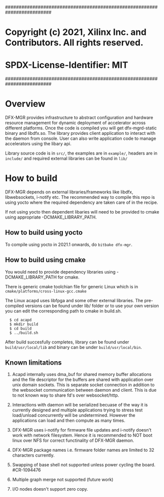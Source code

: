 #########################################################################
# Copyright (c) 2021, Xilinx Inc. and Contributors. All rights reserved.
# SPDX-License-Identifier: MIT
#########################################################################

# Overview
DFX-MGR provides infrastructure to abstract configuration and hardware resource
management for dynamic deployment of accelerator across different platforms.
Once the code is compiled you will get dfx-mgrd-static binary and libdfx.so.
The library provides client application to interact with the daemon from console.
User can also write application code to manage accelerators using the libary api.

Library source code is in `src/`, the examples are in `example/`, headers are
in `include/` and required external libraries can be found in `lib/`

# How to build
DFX-MGR depends on external libraries/frameworks like libdfx, libwebsockets,
i-notify etc. The recommended way to compile this repo is using yocto where
the required dependency are taken care of in the recipe.

If not using yocto then dependent libaries will need to be provided to cmake
using appropriate -DCMAKE_LIBRARY_PATH.

## How to build using yocto

To compile using yocto in 2021.1 onwards, do `bitbake dfx-mgr`.

## How to build using cmake

You would need to provide dependency libraries using -DCMAKE_LIBRARY_PATH for cmake.

There is generic cmake toolchian file for generic Linux which is in
`cmake/platforms/cross-linux-gcc.cmake`

The Linux acapd uses libfpga and some other external libraries. The pre-compiled
versions can be found under lib/ folder or to use your own version you can edit
the corresponding path to cmake in build.sh.
```
  $ cd acapd
  $ mkdir build
  $ cd build
  $ ../build.sh
```
After build succesfully completes, library can be found under `build/usr/local/lib`
and binary can be under `build/usr/local/bin`.

## Known limitations

1. Acapd internally uses dma_buf for shared memory buffer allocations and the file descriptor
for the buffers are shared with application over unix domain sockets. This is separate socket
connection in addition to the websocket communication between daemon and client. This is due
to not known way to share fd's over websocket/http.

2. Interactions with daemon will be serialized becuase of the way it is currently designed
and multiple applications trying to stress test load/unload concurrently will be undetermined.
However the applications can load and then compute as many times.

3. DFX-MGR uses i-notify for firmware file updates and i-notify doesn't work with network filesystem.
Hence it is recommended to NOT boot linux over NFS for correct functinality of DFX-MGR daemon.

4. DFX-MGR package names i.e. firmware folder names are limited to 32 characters currently. 

5. Swapping of base shell not supported unless power cycling the board. #CR-1094476

6. Multiple graph merge not supported (future work)

7. I/O nodes doesn't support zero copy.

